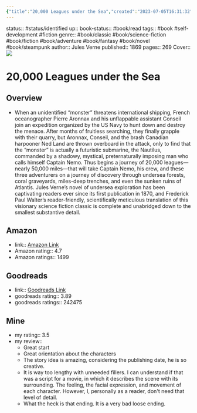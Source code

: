 ```yaml
---
{"title":"20,000 Leagues under the Sea","created":"2023-07-05T16:31:32","modified":"2023-09-20T20:43:35","dg-publish":true,"permalink":"/70-79-self-development/70-books/70-02-fiction/20-000-leagues-under-the-sea/","dgPassFrontmatter":true,"updated":"2023-09-20T20:43:35"}
---
```



status:: #status/identified 
up:: 
book-status:: #book/read
tags:: #book #self-development #fiction 
genre:: #book/classic #book/science-fiction #book/fiction #book/adventure #book/fantasy #book/novel #book/steampunk
author:: Jules Verne
published:: 1869
pages:: 269
Cover:: ![](https://images-na.ssl-images-amazon.com/images/S/compressed.photo.goodreads.com/books/1494979127i/33507.jpg)

# 20,000 Leagues under the Sea

## Overview

- When an unidentified “monster” threatens international shipping, French oceanographer Pierre Aronnax and his unflappable assistant Conseil join an expedition organized by the US Navy to hunt down and destroy the menace. After months of fruitless searching, they finally grapple with their quarry, but Aronnax, Conseil, and the brash Canadian harpooner Ned Land are thrown overboard in the attack, only to find that the “monster” is actually a futuristic submarine, the Nautilus, commanded by a shadowy, mystical, preternaturally imposing man who calls himself Captain Nemo. Thus begins a journey of 20,000 leagues—nearly 50,000 miles—that will take Captain Nemo, his crew, and these three adventurers on a journey of discovery through undersea forests, coral graveyards, miles-deep trenches, and even the sunken ruins of Atlantis. Jules Verne’s novel of undersea exploration has been captivating readers ever since its first publication in 1870, and Frederick Paul Walter’s reader-friendly, scientifically meticulous translation of this visionary science fiction classic is complete and unabridged down to the smallest substantive detail.

## Amazon

- link:: [Amazon Link](https://www.amazon.com/000-Leagues-Under-Wordsworth-Classics/dp/1853260312)
- Amazon rating:: 4.7
- Amazon ratings:: 1499

## Goodreads

- link:: [Goodreads Link](https://www.goodreads.com/book/show/33507.Twenty_Thousand_Leagues_Under_the_Sea)
- goodreads rating:: 3.89
- goodreads ratings:: 242475

## Mine

- my rating:: 3.5
- my review::
	- Great start
	- Great orientation about the characters
	- The story idea is amazing, considering the publishing date, he is so creative.
	- It is way too lengthy with unneeded fillers. I can understand if that was a script for a movie, in which it describes the scene with its surrounding. The feeling, the facial expression, and movement of each character. However, I, personally as a reader, don't need that level of detail.
	- What the heck is that ending. It is a very bad loose ending.
